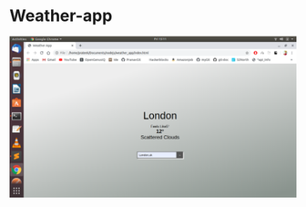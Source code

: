 # Weather-app

![](https://github.com/Sharmaprateek52/Weather-app/blob/master/public/assets/Screenshot.png)
